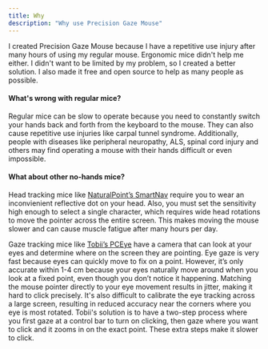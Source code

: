 ```yaml
---
title: Why
description: "Why use Precision Gaze Mouse"
---
```


I created Precision Gaze Mouse because I have a repetitive use injury after many hours of using my regular mouse. Ergonomic mice didn't help me either. I didn't want to be limited by my problem, so I created a better solution. I also made it free and open source to help as many people as possible.

#### What's wrong with regular mice?

Regular mice can be slow to operate because you need to constantly switch your hands back and forth from the keyboard to the mouse. They can also cause repetitive use injuries like carpal tunnel syndrome. Additionally, people with diseases like peripheral neuropathy, ALS, spinal cord injury and others may find operating a mouse with their hands difficult or even impossible.

#### What about other no-hands mice?

Head tracking mice like [NaturalPoint’s SmartNav](https://www.naturalpoint.com/smartnav/) require you to wear an inconvienient reflective dot on your head. Also, you must set the sensitivity high enough to select a single character, which requires wide head rotations to move the pointer across the entire screen. This makes moving the mouse slower and can cause muscle fatigue after many hours per day.

Gaze tracking mice like [Tobii’s PCEye](http://www2.tobiidynavox.com/pceye-mini/) have a camera that can look at your eyes and determine where on the screen they are pointing.  Eye gaze is very fast because eyes can quickly move to fix on a point. However, it’s only accurate within 1-4 cm because your eyes naturally move around when you look at a fixed point, even though you don’t notice it happening. Matching the mouse pointer directly to your eye movement results in jitter, making it hard to click precisely. It's also difficult to calibrate the eye tracking across a large screen, resulting in reduced accuracy near the corners where you eye is most rotated. Tobii's solution is to have a two-step process where you first gaze at a control bar to turn on clicking, then gaze where you want to click and it zooms in on the exact point. These extra steps make it slower to click.